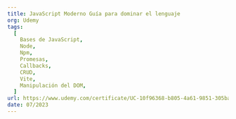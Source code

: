 ```yaml
---
title: JavaScript Moderno Guía para dominar el lenguaje
org: Udemy
tags:
  [
    Bases de JavaScript,
    Node,
    Npm,
    Promesas,
    Callbacks,
    CRUD,
    Vite,
    Manipulación del DOM,
  ]
url: https://www.udemy.com/certificate/UC-10f96368-b805-4a61-9851-305ba7cc3e36/
date: 07/2023
---
```

